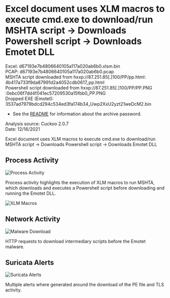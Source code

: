 # Excel document uses XLM macros to execute cmd.exe to download/run MSHTA script -> Downloads Powershell script -> Downloads Emotet DLL

Excel: d67193e7b4806640105a117a020ab6b0.xlsm.bin  
PCAP: d67193e7b4806640105a117a020ab6b0.pcap  
MSHTA script downloaded from hxxp://87.251.85[.]100/PP/pp.html: 4b417a733f9da87991d2a4052cdb0617_pp.html  
Powershell script downloaded from hxxp://87.251.85[.]100/PP/PP.PNG :0ebc06f7dd4f041ec57209530a15fbb0_PP.PNG  
Dropped EXE (Emotet): 3537ad7979bdcd294c534ed3fa174b34_Uwp2XxU2yzt21weDcM2.bin  

* See the [README](https://github.com/jstrosch/malware-samples) for information about the archive password.  

Analysis source: Cuckoo 2.0.7  
Date: 12/16/2021  

Excel document uses XLM macros to execute cmd.exe to download/run MSHTA script -> Downloads Powershell script -> Downloads Emotet DLL

## Process Activity

![Process Activity](https://raw.githubusercontent.com/jstrosch/malware-samples/master/maldocs/emotet/2021/December/process.png?raw=true)

Process activity highlights the execution of XLM macros to run MSHTA, which downloads and executes a Powershell script before downloading and running the Emotet DLL.

![XLM Macros](https://raw.githubusercontent.com/jstrosch/malware-samples/master/maldocs/emotet/2021/December/xlmmacros.png?raw=true)

## Network Activity

![Malware Download](https://raw.githubusercontent.com/jstrosch/malware-samples/master/maldocs/emotet/2021/December/network.png?raw=true)

HTTP requests to download intermediary scripts before the Emotet malware.

## Suricata Alerts

![Suricata Alerts](https://raw.githubusercontent.com/jstrosch/malware-samples/master/maldocs/emotet/2021/December/suri.png?raw=true)  

Multiple alerts where generated around the download of the PE file and TLS activity.